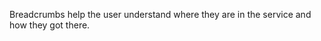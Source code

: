 <p class="abstract">Breadcrumbs help the user understand where they are in the service and how they got there.</p>
